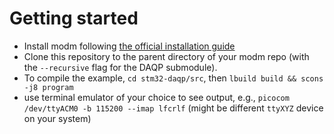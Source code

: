 # Getting started
- Install modm following [the official installation guide](https://modm.io/guide/installation/)
- Clone this repository to the parent directory of your modm repo (with the `--recursive` flag for the DAQP submodule).
- To compile the example, `cd stm32-daqp/src`, then `lbuild build && scons -j8 program`
- use terminal emulator of your choice to see output, e.g., `picocom /dev/ttyACM0 -b 115200 --imap lfcrlf` (might be different `ttyXYZ` device on your system)
